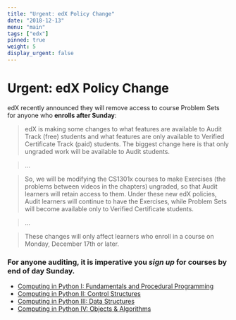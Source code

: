 ```yaml
---
title: "Urgent: edX Policy Change"
date: "2018-12-13"
menu: "main"
tags: ["edx"]
pinned: true
weight: 5
display_urgent: false
---
```


# Urgent: edX Policy Change

edX recently announced they will remove access to course Problem Sets for anyone who **enrolls after Sunday**:

> edX is making some changes to what features are available to Audit Track (free) students and what features are only available to Verified Certificate Track (paid) students. The biggest change here is that only ungraded work will be available to Audit students. 

> ...

> So, we will be modifying the CS1301x courses to make Exercises (the problems between videos in the chapters) ungraded, so that Audit learners will retain access to them. Under these new edX policies, Audit learners will continue to have the Exercises, while Problem Sets will become available only to Verified Certificate students.

> ...

> These changes will only affect learners who enroll in a course on Monday, December 17th or later.


### For anyone auditing, it is imperative you *sign up* for courses by end of day Sunday.

- [Computing in Python I: Fundamentals and Procedural Programming][course1]
- [Computing in Python II: Control Structures][course2]
- [Computing in Python III: Data Structures][course3]
- [Computing in Python IV: Objects & Algorithms][course4]


[course1]: https://www.edx.org/course/computing-in-python-i-fundamentals-and-procedural-programming-0
[course2]: https://www.edx.org/course/computing-in-python-ii-control-structures-0
[course3]: https://www.edx.org/course/computing-in-python-iii-data-structures-0
[course4]: https://www.edx.org/course/computing-in-python-iv-objects-algorithms-0
